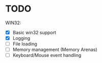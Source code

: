 # TODO
WIN32:
- [x] Basic win32 support
- [x] Logging
- [ ] File loading
- [ ] Memory management (Memory Arenas)
- [ ] Keyboard/Mouse event handling
